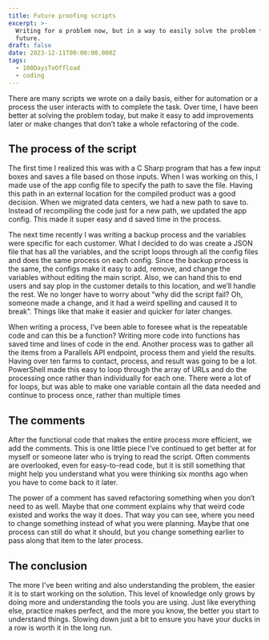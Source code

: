 ```yaml
---
title: Future proofing scripts
excerpt: >-
  Writing for a problem now, but in a way to easily solve the problem for the
  future. 
draft: false
date: 2023-12-11T00:00:00.000Z
tags:
  - 100DaysToOffload
  - coding
---
```


There are many scripts we wrote on a daily basis, either for automation or a process the user interacts with to complete the task. Over time, I have been better at solving the problem today, but make it easy to add improvements later or make changes that don’t take a whole refactoring of the code.

## The process of the script

The first time I realized this was with a C Sharp program that has a few input boxes and saves a file based on those inputs. When I was working on this, I made use of the app config file to specify the path to save the file. Having this path in an external location for the compiled product was a good decision. When we migrated data centers, we had a new path to save to. Instead of recompiling the code just for a new path, we updated the app config. This made it super easy and d saved time in the process.

The next time recently I was writing a backup process and the variables were specific for each customer. What I decided to do was create a JSON file that has all the variables, and the script loops through all the config files and does the same process on each config. Since the backup process is the same, the configs make it easy to add, remove, and change the variables without editing the main script. Also, we can hand this to end users and say plop in the customer details to this location, and we’ll handle the rest. We no longer have to worry about “why did the script fail? Oh, someone made a change, and it had a weird spelling and caused it to break”. Things like that make it easier and quicker for later changes.

When writing a process, I’ve been able to foresee what is the repeatable code and can this be a function? Writing more code into functions has saved time and lines of code in the end. Another process was to gather all the items from a Parallels API endpoint, process them and yield the results. Having over ten farms to contact, process, and result was going to be a lot. PowerShell made this easy to loop through the array of URLs and do the processing once rather than individually for each one. There were a lot of for loops, but was able to make one variable contain all the data needed and continue to process once, rather than multiple times

## The comments

After the functional code that makes the entire process more efficient, we add the comments. This is one little piece I’ve continued to get better at for myself or someone later who is trying to read the script. Often comments are overlooked, even for easy-to-read code, but it is still something that might help you understand what you were thinking six months ago when you have to come back to it later.

The power of a comment has saved refactoring something when you don’t need to as well. Maybe that one comment explains why that weird code existed and works the way it does. That way you can see, where you need to change something instead of what you were planning. Maybe that one process can still do what it should, but you change something earlier to pass along that item to the later process.

## The conclusion

The more I've been writing and also understanding the problem, the easier it is to start working on the solution. This level of knowledge only grows by doing more and understanding the tools you are using. Just like everything else, practice makes perfect, and the more you know, the better you start to understand things. Slowing down just a bit to ensure you have your ducks in a row is worth it in the long run.
